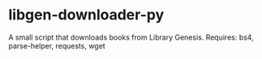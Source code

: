 # libgen-downloader-py
A small script that downloads books from Library Genesis.
Requires: bs4, parse-helper, requests, wget
